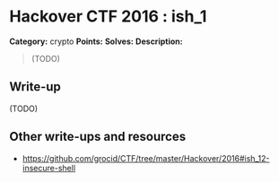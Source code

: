 # Hackover CTF 2016 : ish_1

**Category:** crypto
**Points:**
**Solves:**
**Description:**

> (TODO)

## Write-up

(TODO)

## Other write-ups and resources

* https://github.com/grocid/CTF/tree/master/Hackover/2016#ish_12-insecure-shell
